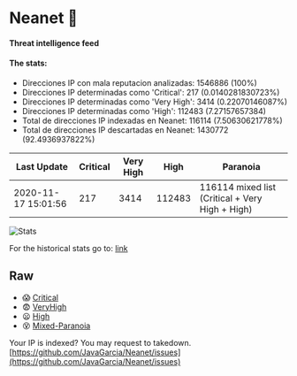 # Neanet :hocho:
#### Threat intelligence feed
#### The stats:

- Direcciones IP con mala reputacion analizadas: 1546886 (100%)
- Direcciones IP determinadas como 'Critical':  217 (0.0140281830723%)
- Direcciones IP determinadas como 'Very High':  3414 (0.22070146087%)
- Direcciones IP determinadas como 'High':  112483 (7.27157657384)
- Total de direcciones IP indexadas en Neanet:  116114 (7.50630621778%)
- Total de direcciones IP descartadas en Neanet:  1430772 (92.4936937822%)

| Last Update | Critical | Very High | High | Paranoia |
| --- | --- | --- | --- | --- |
| 2020-11-17 15:01:56 | 217 | 3414 | 112483 | 116114 mixed list (Critical + Very High + High)|

![Stats](https://docs.google.com/spreadsheets/d/e/2PACX-1vSnaNMIXVabIpDJjufMlzH7poXnshF3mgd8Is1g9ytUEzVsP5my4Trn8f-xkoLLQ38xpL3HtmUexLo6/pubchart?oid=501124687&format=image)

For the historical stats go to: [link](/stats.csv)
## Raw
- :scream: [Critical](https://raw.githubusercontent.com/JavaGarcia/Neanet/master/blacklists/neanet_critical.txt)
- :fearful: [VeryHigh](https://raw.githubusercontent.com/JavaGarcia/Neanet/master/blacklists/neanet_veryHigh.txtt)
- :frowning: [High](https://raw.githubusercontent.com/JavaGarcia/Neanet/master/blacklists/neanet_high.txt)
- :dizzy_face: [Mixed-Paranoia](https://raw.githubusercontent.com/JavaGarcia/Neanet/master/blacklists/neanet_all.txt)


Your IP is indexed? You may request to takedown. [https://github.com/JavaGarcia/Neanet/issues](https://github.com/JavaGarcia/Neanet/issues)

































































































































































































































































































































































































































































































































































































































































































































































































































































































































































































































































































































































































































































































































































































































































































































































































































































































































































































































































































































































































































































































































































































































































































